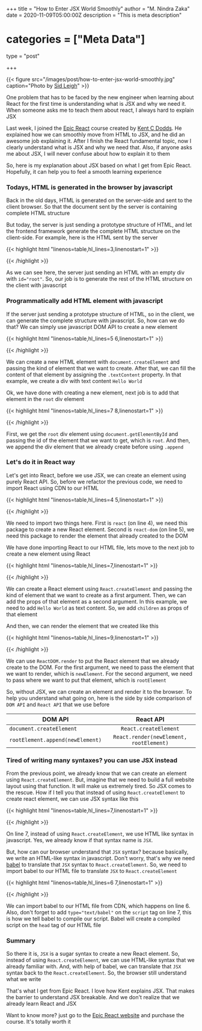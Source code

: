 +++
title = "How to Enter JSX World Smoothly"
author = "M. Nindra Zaka"
date = 2020-11-09T05:00:00Z
description = "This is meta description"
# categories = ["Meta Data"]
type = "post"

+++

{{< figure src="/images/post/how-to-enter-jsx-world-smoothly.jpg" caption="Photo by [Sid Leigh](https://unsplash.com/photos/YxqLwUeS0Bs)" >}}


One problem that has to be faced by the new engineer when learning about React for the first time is understanding what is JSX and why we need it. When someone asks me to teach them about react, I always hard to explain JSX

Last week, I joined the [Epic React](https://epicreact.dev/) course created by [Kent C Dodds](https://twitter.com/kentcdodds). He explained how we can smoothly move from HTML to JSX, and he did an awesome job explaining it. After I finish the React fundamental topic, now I clearly understand what is JSX and why we need that. Also, if anyone asks me about JSX, I will never confuse about how to explain it to them

So, here is my explanation about JSX based on what I get from Epic React. Hopefully, it can help you to feel a smooth learning experience 

### Todays, HTML is generated in the browser by javascript

Back in the old days, HTML is generated on the server-side and sent to the client browser. So that the document sent by the server is containing complete HTML structure

But today, the server is just sending a prototype structure of HTML, and let the frontend framework generate the complete HTML structure on the client-side. For example, here is the HTML sent by the server 

{{< highlight html "linenos=table,hl_lines=3,linenostart=1" >}}
<html>
  <body>
    <div id="root"></div>
  </body>
</html>
{{< /highlight >}}

As we can see here, the server just sending an HTML with an empty div with `id="root"`. So, our job is to generate the rest of the HTML structure on the client with javascript

### Programmatically add HTML element with javascript

If the server just sending a prototype structure of HTML, so in the client, we can generate the complete structure with javascript. So, how can we do that? We can simply use javascript DOM API to create a new element

{{< highlight html "linenos=table,hl_lines=5 6,linenostart=1" >}}
<html>
  <body>
    <div id="root"></div>
    <script>
      const newElement = document.createElement('div');
      newElement.textContent = 'Hello World';
    </script>
  </body>
</html>
{{< /highlight >}}

We can create a new HTML element with `document.createElement` and passing the kind of element that we want to create. After that, we can fill the content of that element by assigning the `.textContent` property. In that example, we create a div with text content `Hello World`

Ok, we have done with creating a new element, next job is to add that element in the `root` div element

{{< highlight html "linenos=table,hl_lines=7 8,linenostart=1" >}}
<html>
  <body>
    <div id="root"></div>
    <script>
      const newElement = document.createElement('div');
      newElement.textContent = 'Hello World';
      const rootElement = document.getElementById("root");
      rootElement.append(newElement);
    </script>
  </body>
</html>
{{< /highlight >}}

First, we get the `root` div element using `document.getElementById` and passing the id of the element that we want to get, which is `root`. And then, we append the div element that we already create before using `.append` 

### Let's do it in React way

Let's get into React, before we use JSX, we can create an element using purely React API. So, before we refactor the previous code, we need to import React using CDN to our HTML

{{< highlight html "linenos=table,hl_lines=4 5,linenostart=1" >}}
<html>
  <body>
    <div id="root"></div>
    <script src="https://unpkg.com/react@17.0.0/umd/react.development.js"></script>
    <script src="https://unpkg.com/react-dom@17.0.0/umd/react-dom.development.js"></script>
    <script>
      const newElement = document.createElement('div');
      newElement.textContent = 'Hello World';
      const rootElement = document.getElementById("root");
      rootElement.append(div);
    </script>
  </body>
</html>
{{< /highlight >}}

We need to import two things here. First is `react` (on line 4), we need this package to create a new React element. Second is `react-dom` (on line 5), we need this package to render the element that already created to the DOM

We have done importing React to our HTML file, lets move to the next job to create a new element using React

{{< highlight html "linenos=table,hl_lines=7,linenostart=1" >}}
<html>
  <body>
    <div id="root"></div>
    <script src="https://unpkg.com/react@17.0.0/umd/react.development.js"></script>
    <script src="https://unpkg.com/react-dom@17.0.0/umd/react-dom.development.js"></script>
    <script>
      const newElement = React.createElement('div', { children: 'Hello World' })
      const rootElement = document.getElementById("root");
      rootElement.append(newElement);
    </script>
  </body>
</html>
{{< /highlight >}}

We can create a React element using `React.createElement` and passing the kind of element that we want to create as a first argument. Then, we can add the props of that element as a second argument. In this example, we need to add `Hello World` as text content. So, we add `children` as props of that element 

And then, we can render the element that we created like this

{{< highlight html "linenos=table,hl_lines=9,linenostart=1" >}}
<html>
  <body>
    <div id="root"></div>
    <script src="https://unpkg.com/react@17.0.0/umd/react.development.js"></script>
    <script src="https://unpkg.com/react-dom@17.0.0/umd/react-dom.development.js"></script>
    <script>
      const newElement = React.createElement('div', { children: 'Hello World' });
      const rootElement = document.getElementById("root");
      ReactDOM.render(newElement, rootElement);
    </script>
  </body>
</html>
{{< /highlight >}}

We can use `ReactDOM.render` to put the React element that we already create to the DOM. For the first argument, we need to pass the element that we want to render, which is `newElement`. For the second argument, we need to pass where we want to put that element, which is `rootElement`

So, without JSX, we can create an element and render it to the browser. To help you understand what going on, here is the side by side comparison of `DOM API` and `React API` that we use before

| DOM API       | React API |           
| ------------- |:-------------:| 
| `document.createElement`    | `React.createElement` | 
| `rootElement.append(newElement)`     | `React.render(newElement, rootElement)`      | 

### Tired of writing many syntaxes? you can use JSX instead

From the previous point, we already know that we can create an element using `React.createElement`. But, imagine that we need to build a full website layout using that function. It will make us extremely tired. So JSX comes to the rescue. How if I tell you that instead of using `React.createElement` to create react element, we can use JSX syntax like this 

{{< highlight html "linenos=table,hl_lines=7,linenostart=1" >}}
<html>
  <body>
    <div id="root"></div>
    <script src="https://unpkg.com/react@17.0.0/umd/react.development.js"></script>
    <script src="https://unpkg.com/react-dom@17.0.0/umd/react-dom.development.js"></script>
    <script>
      const newElement = <div>Hello World</div>;
      const rootElement = document.getElementById("root");
      ReactDOM.render(newElement, rootElement);
    </script>
  </body>
</html>
{{< /highlight >}}

On line 7, instead of using `React.createElement`, we use HTML like syntax in javascript. Yes, we already know if that syntax name is `JSX`. 

But, how can our browser understand that `JSX` syntax? because basically, we write an HTML-like syntax in javascript. Don't worry, that's why we need [babel](https://babeljs.io/) to translate that `JSX` syntax to `React.createElement`. So, we need to import babel to our HTML file to translate `JSX` to `React.createElement`

{{< highlight html "linenos=table,hl_lines=6 7,linenostart=1" >}}
<html>
  <body>
    <div id="root"></div>
    <script src="https://unpkg.com/react@17.0.0/umd/react.development.js"></script>
    <script src="https://unpkg.com/react-dom@17.0.0/umd/react-dom.development.js"></script>
    <script src="https://unpkg.com/@babel/standalone@7.12.4/babel.js"></script>
    <script type="text/babel">
      const newElement = <div>Hello World</div>;
      const rootElement = document.getElementById("root");
      ReactDOM.render(newElement, rootElement);
    </script>
  </body>
</html>
{{< /highlight >}}

We can import babel to our HTML file from CDN, which happens on line 6. Also, don't forget to add `type="text/babel"` on the `script` tag on line 7, this is how we tell babel to compile our script. Babel will create a compiled script on the `head` tag of our HTML file 

### Summary

So there it is, `JSX` is a sugar syntax to create a new React element. So, instead of using `React.createElement`, we can use HTML-like syntax that we already familiar with. And, with help of babel, we can translate that `JSX` syntax back to the `React.createElement`. So, the browser still understand what we write

That's what I get from Epic React. I love how Kent explains JSX. That makes the barrier to understand JSX breakable. And we don't realize that we already learn React and JSX

Want to know more? just go to the [Epic React website](https://epicreact.dev/) and purchase the course. It's totally worth it